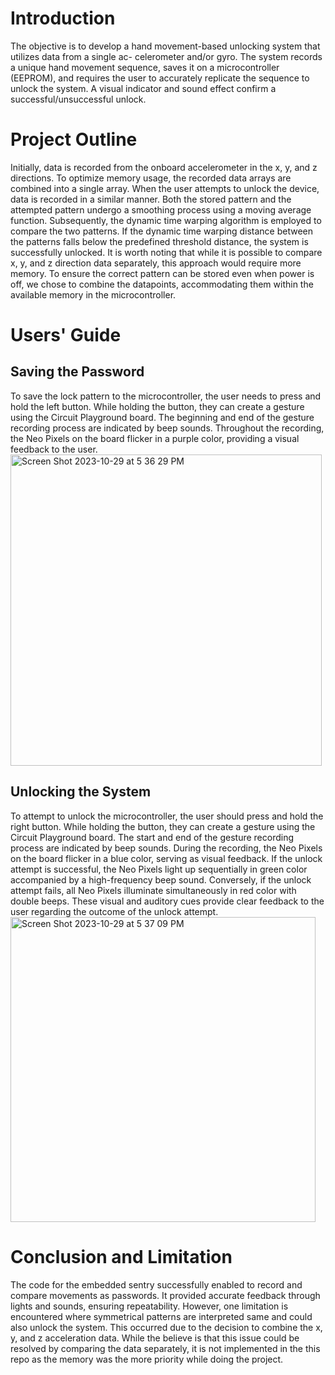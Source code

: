 # Introduction
The objective is to develop a hand movement-based unlocking system that utilizes data from a single ac-
celerometer and/or gyro. The system records a unique hand movement sequence, saves it on a microcontroller
(EEPROM), and requires the user to accurately replicate the sequence to unlock the system. A visual indicator
and sound effect confirm a successful/unsuccessful unlock.

# Project Outline
Initially, data is recorded from the onboard accelerometer in the x, y, and z directions. To optimize memory
usage, the recorded data arrays are combined into a single array. When the user attempts to unlock the device,
data is recorded in a similar manner. Both the stored pattern and the attempted pattern undergo a smoothing
process using a moving average function. Subsequently, the dynamic time warping algorithm is employed to
compare the two patterns. If the dynamic time warping distance between the patterns falls below the predefined
threshold distance, the system is successfully unlocked.
It is worth noting that while it is possible to compare x, y, and z direction data separately, this approach
would require more memory. To ensure the correct pattern can be stored even when power is off, we chose to
combine the datapoints, accommodating them within the available memory in the microcontroller.

# Users' Guide
## Saving the Password

To save the lock pattern to the microcontroller, the user needs to press and hold the left button. While holding
the button, they can create a gesture using the Circuit Playground board. The beginning and end of the gesture
recording process are indicated by beep sounds. Throughout the recording, the Neo Pixels on the board flicker
in a purple color, providing a visual feedback to the user.  
<img width="498" alt="Screen Shot 2023-10-29 at 5 36 29 PM" src="https://github.com/Sushil298/Embedded-Sentry/assets/80779647/f87bf5c0-a076-41d3-8f67-c31146caf8b3">


## Unlocking the System
To attempt to unlock the microcontroller, the user should press and hold the right button. While holding
the button, they can create a gesture using the Circuit Playground board. The start and end of the gesture
recording process are indicated by beep sounds. During the recording, the Neo Pixels on the board flicker in a
blue color, serving as visual feedback. If the unlock attempt is successful, the Neo Pixels light up sequentially
in green color accompanied by a high-frequency beep sound. Conversely, if the unlock attempt fails, all Neo
Pixels illuminate simultaneously in red color with double beeps. These visual and auditory cues provide clear
feedback to the user regarding the outcome of the unlock attempt.  
<img width="488" alt="Screen Shot 2023-10-29 at 5 37 09 PM" src="https://github.com/Sushil298/Embedded-Sentry/assets/80779647/e1eecf1b-149a-4661-973e-763817412af9">


# Conclusion and Limitation
The code for the embedded sentry successfully enabled to record and compare movements as passwords.
It provided accurate feedback through lights and sounds, ensuring repeatability. However, one limitation is encountered where symmetrical patterns are interpreted same and could also unlock the system. This occurred due to the decision to
combine the x, y, and z acceleration data. While the believe is that this issue could be resolved by comparing the data separately, it is not implemented in the this repo as the memory was the more priority while doing the project. 
